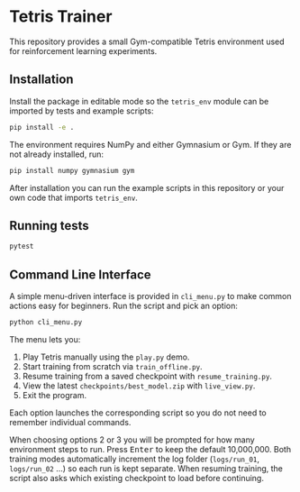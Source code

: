 # Tetris Trainer

This repository provides a small Gym-compatible Tetris environment used for reinforcement learning experiments.

## Installation

Install the package in editable mode so the `tetris_env` module can be imported by tests and example scripts:

```bash
pip install -e .
```

The environment requires NumPy and either Gymnasium or Gym. If they are not already installed, run:

```bash
pip install numpy gymnasium gym
```

After installation you can run the example scripts in this repository or your own code that imports `tetris_env`.

## Running tests

```bash
pytest
```

## Command Line Interface

A simple menu-driven interface is provided in `cli_menu.py` to make common
actions easy for beginners. Run the script and pick an option:

```bash
python cli_menu.py
```

The menu lets you:

1. Play Tetris manually using the `play.py` demo.
2. Start training from scratch via `train_offline.py`.
3. Resume training from a saved checkpoint with `resume_training.py`.
4. View the latest `checkpoints/best_model.zip` with `live_view.py`.
5. Exit the program.

Each option launches the corresponding script so you do not need to
remember individual commands.

When choosing options 2 or 3 you will be prompted for how many
environment steps to run. Press <kbd>Enter</kbd> to keep the default
10,000,000. Both training modes automatically increment the log folder
(``logs/run_01``, ``logs/run_02`` …) so each run is kept separate. When
resuming training, the script also asks which existing checkpoint to
load before continuing.
